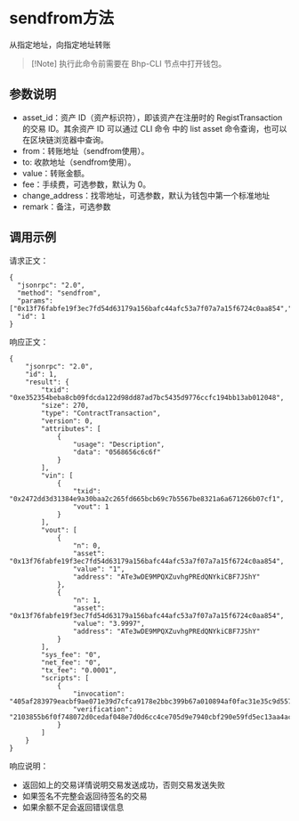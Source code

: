 # sendfrom方法

从指定地址，向指定地址转账

>  [!Note] 执行此命令前需要在 Bhp-CLI 节点中打开钱包。

## 参数说明

- asset_id：资产 ID（资产标识符），即该资产在注册时的 RegistTransaction 的交易 ID。其余资产 ID 可以通过 CLI 命令 中的 list asset 命令查询，也可以在区块链浏览器中查询。
- from：转账地址（sendfrom使用）。
- to: 收款地址（sendfrom使用）。
- value：转账金额。
- fee：手续费，可选参数，默认为 0。
- change_address：找零地址，可选参数，默认为钱包中第一个标准地址
- remark：备注，可选参数

## 调用示例

请求正文：

```
{
  "jsonrpc": "2.0",
  "method": "sendfrom",
  "params": ["0x13f76fabfe19f3ec7fd54d63179a156bafc44afc53a7f07a7a15f6724c0aa854","ATe3wDE9MPQXZuvhgPREdQNYkiCBF7JShY","ATe3wDE9MPQXZuvhgPREdQNYkiCBF7JShY",1,0,"ATe3wDE9MPQXZuvhgPREdQNYkiCBF7JShY","hello"],
  "id": 1
}
```

响应正文：

```
{
    "jsonrpc": "2.0",
    "id": 1,
    "result": {
        "txid": "0xe352354beba8cb09fdcda122d98dd87ad7bc5435d9776ccfc194bb13ab012048",
        "size": 270,
        "type": "ContractTransaction",
        "version": 0,
        "attributes": [
            {
                "usage": "Description",
                "data": "0568656c6c6f"
            }
        ],
        "vin": [
            {
                "txid": "0x2472dd3d31384e9a30baa2c265fd665bcb69c7b5567be8321a6a671266b07cf1",
                "vout": 1
            }
        ],
        "vout": [
            {
                "n": 0,
                "asset": "0x13f76fabfe19f3ec7fd54d63179a156bafc44afc53a7f07a7a15f6724c0aa854",
                "value": "1",
                "address": "ATe3wDE9MPQXZuvhgPREdQNYkiCBF7JShY"
            },
            {
                "n": 1,
                "asset": "0x13f76fabfe19f3ec7fd54d63179a156bafc44afc53a7f07a7a15f6724c0aa854",
                "value": "3.9997",
                "address": "ATe3wDE9MPQXZuvhgPREdQNYkiCBF7JShY"
            }
        ],
        "sys_fee": "0",
        "net_fee": "0",
        "tx_fee": "0.0001",
        "scripts": [
            {
                "invocation": "405af283979eacbf9ae071e39d7cfca9178e2bbc399b67a010894af0fac31e35c9d55736ba48840cc2133f4ec008b05538a08c9db715ab6d68f1d329ce4ed33606",
                "verification": "2103855b6f0f748072d0cedaf048e7d0d6cc4ce705d9e7940cbf290e59fd5ec13aa4ac"
            }
        ]
    }
}
```

响应说明：

- 返回如上的交易详情说明交易发送成功，否则交易发送失败
- 如果签名不完整会返回待签名的交易
- 如果余额不足会返回错误信息